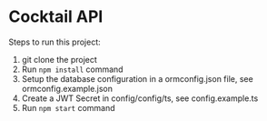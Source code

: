 # Cocktail API

Steps to run this project:

1. git clone the project
2. Run `npm install` command
3. Setup the database configuration in a ormconfig.json file, see ormconfig.example.json
4. Create a JWT Secret in config/config/ts, see config.example.ts
4. Run `npm start` command
